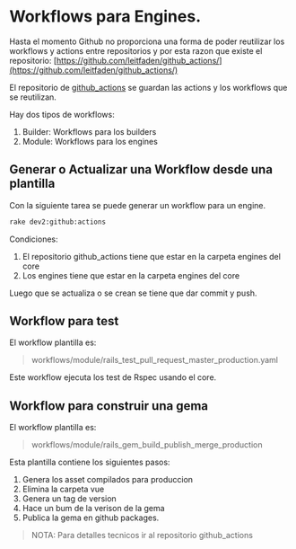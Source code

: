 # Workflows para Engines.

Hasta el momento Github no proporciona una forma de poder reutilizar los workflows y actions entre 
repositorios y por esta razon que existe el repositorio: [https://github.com/leitfaden/github_actions/](https://github.com/leitfaden/github_actions/)

El repositorio de [github_actions](https://github.com/leitfaden/github_actions/) se guardan las actions y los workflows que se reutilizan. 

Hay dos tipos de workflows: 

1. Builder: Workflows para los builders
1. Module: Workflows para los engines

## Generar o Actualizar una Workflow desde una plantilla

Con la siguiente tarea se puede generar un workflow para un engine.

```bash
rake dev2:github:actions
```

Condiciones:
1. El repositorio github_actions tiene que estar en la carpeta engines del core
1. Los engines tiene que estar en la carpeta engines del core

Luego que se actualiza o se crean se tiene que dar commit y push.

## Workflow para test

El workflow plantilla es:

> workflows/module/rails_test_pull_request_master_production.yaml

Este workflow ejecuta los test de Rspec usando el core.

## Workflow para construir una gema

El workflow plantilla es:

> workflows/module/rails_gem_build_publish_merge_production
 
Esta plantilla contiene los siguientes pasos:
1. Genera los asset compilados para produccion
1. Elimina la carpeta vue
1. Genera un tag de version 
1. Hace un bum de la verison de la gema
1. Publica la gema en github packages.

> NOTA:  Para detalles tecnicos ir al repositorio github_actions